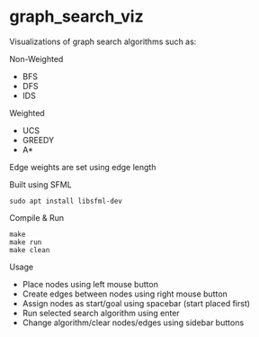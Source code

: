 # graph_search_viz

Visualizations of graph search algorithms such as:

Non-Weighted
- BFS
- DFS
- IDS

Weighted
- UCS
- GREEDY
- A*

Edge weights are set using edge length

Built using SFML
```
sudo apt install libsfml-dev
```

Compile & Run
```
make
make run
make clean
```

Usage
- Place nodes using left mouse button
- Create edges between nodes using right mouse button
- Assign nodes as start/goal using spacebar (start placed first)
- Run selected search algorithm using enter
- Change algorithm/clear nodes/edges using sidebar buttons
